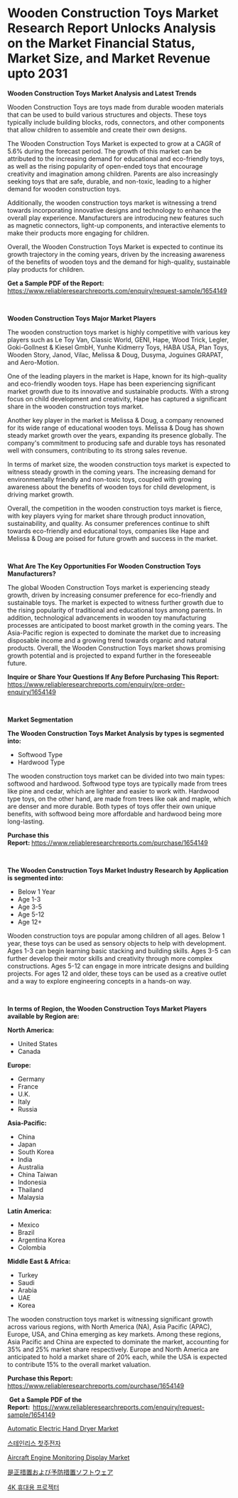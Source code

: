 <p><h1>Wooden Construction Toys Market Research Report Unlocks Analysis on the Market Financial Status, Market Size, and Market Revenue upto 2031</h1></p><p><strong>Wooden Construction Toys Market Analysis and Latest Trends</strong></p>
<p><p>Wooden Construction Toys are toys made from durable wooden materials that can be used to build various structures and objects. These toys typically include building blocks, rods, connectors, and other components that allow children to assemble and create their own designs.</p><p>The Wooden Construction Toys Market is expected to grow at a CAGR of 5.6% during the forecast period. The growth of this market can be attributed to the increasing demand for educational and eco-friendly toys, as well as the rising popularity of open-ended toys that encourage creativity and imagination among children. Parents are also increasingly seeking toys that are safe, durable, and non-toxic, leading to a higher demand for wooden construction toys.</p><p>Additionally, the wooden construction toys market is witnessing a trend towards incorporating innovative designs and technology to enhance the overall play experience. Manufacturers are introducing new features such as magnetic connectors, light-up components, and interactive elements to make their products more engaging for children.</p><p>Overall, the Wooden Construction Toys Market is expected to continue its growth trajectory in the coming years, driven by the increasing awareness of the benefits of wooden toys and the demand for high-quality, sustainable play products for children.</p></p>
<p><strong>Get a Sample PDF of the Report:&nbsp;</strong> <a href="https://www.reliableresearchreports.com/enquiry/request-sample/1654149">https://www.reliableresearchreports.com/enquiry/request-sample/1654149</a></p>
<p>&nbsp;</p>
<p><strong>Wooden Construction Toys Major Market Players</strong></p>
<p><p>The wooden construction toys market is highly competitive with various key players such as Le Toy Van, Classic World, GENI, Hape, Wood Trick, Legler, Goki-Gollnest & Kiesel GmbH, Yunhe Kidmerry Toys, HABA USA, Plan Toys, Wooden Story, Janod, Vilac, Melissa & Doug, Dusyma, Joguines GRAPAT, and Aero-Motion.</p><p>One of the leading players in the market is Hape, known for its high-quality and eco-friendly wooden toys. Hape has been experiencing significant market growth due to its innovative and sustainable products. With a strong focus on child development and creativity, Hape has captured a significant share in the wooden construction toys market.</p><p>Another key player in the market is Melissa & Doug, a company renowned for its wide range of educational wooden toys. Melissa & Doug has shown steady market growth over the years, expanding its presence globally. The company's commitment to producing safe and durable toys has resonated well with consumers, contributing to its strong sales revenue.</p><p>In terms of market size, the wooden construction toys market is expected to witness steady growth in the coming years. The increasing demand for environmentally friendly and non-toxic toys, coupled with growing awareness about the benefits of wooden toys for child development, is driving market growth.</p><p>Overall, the competition in the wooden construction toys market is fierce, with key players vying for market share through product innovation, sustainability, and quality. As consumer preferences continue to shift towards eco-friendly and educational toys, companies like Hape and Melissa & Doug are poised for future growth and success in the market.</p></p>
<p>&nbsp;</p>
<p><strong>What Are The Key Opportunities For Wooden Construction Toys Manufacturers?</strong></p>
<p><p>The global Wooden Construction Toys market is experiencing steady growth, driven by increasing consumer preference for eco-friendly and sustainable toys. The market is expected to witness further growth due to the rising popularity of traditional and educational toys among parents. In addition, technological advancements in wooden toy manufacturing processes are anticipated to boost market growth in the coming years. The Asia-Pacific region is expected to dominate the market due to increasing disposable income and a growing trend towards organic and natural products. Overall, the Wooden Construction Toys market shows promising growth potential and is projected to expand further in the foreseeable future.</p></p>
<p><strong>Inquire or Share Your Questions If Any Before Purchasing This Report:</strong> <a href="https://www.reliableresearchreports.com/enquiry/pre-order-enquiry/1654149">https://www.reliableresearchreports.com/enquiry/pre-order-enquiry/1654149</a></p>
<p>&nbsp;</p>
<p><strong>Market Segmentation</strong></p>
<p><strong>The Wooden Construction Toys Market Analysis by types is segmented into:</strong></p>
<p><ul><li>Softwood Type</li><li>Hardwood Type</li></ul></p>
<p><p>The wooden construction toys market can be divided into two main types: softwood and hardwood. Softwood type toys are typically made from trees like pine and cedar, which are lighter and easier to work with. Hardwood type toys, on the other hand, are made from trees like oak and maple, which are denser and more durable. Both types of toys offer their own unique benefits, with softwood being more affordable and hardwood being more long-lasting.</p></p>
<p><strong>Purchase this Report:&nbsp;</strong><a href="https://www.reliableresearchreports.com/purchase/1654149">https://www.reliableresearchreports.com/purchase/1654149</a></p>
<p>&nbsp;</p>
<p><strong>The Wooden Construction Toys Market Industry Research by Application is segmented into:</strong></p>
<p><ul><li>Below 1 Year</li><li>Age 1-3</li><li>Age 3-5</li><li>Age 5-12</li><li>Age 12+</li></ul></p>
<p><p>Wooden construction toys are popular among children of all ages. Below 1 year, these toys can be used as sensory objects to help with development. Ages 1-3 can begin learning basic stacking and building skills. Ages 3-5 can further develop their motor skills and creativity through more complex constructions. Ages 5-12 can engage in more intricate designs and building projects. For ages 12 and older, these toys can be used as a creative outlet and a way to explore engineering concepts in a hands-on way.</p></p>
<p>&nbsp;</p>
<p><strong>In terms of Region, the Wooden Construction Toys Market Players available by Region are:</strong></p>
<p>
    <p> <strong> North America: </strong>
        <ul>
            <li>United States</li>
            <li>Canada</li>
        </ul>
        </p> 
    <p> <strong> Europe: </strong>
        <ul>
            <li>Germany</li>
            <li>France</li>
            <li>U.K.</li>
            <li>Italy</li>
            <li>Russia</li>
        </ul>
        </p> 
    <p> <strong> Asia-Pacific: </strong>
        <ul>
            <li>China</li>
            <li>Japan</li>
            <li>South Korea</li>
            <li>India</li>
            <li>Australia</li>
            <li>China Taiwan</li>
            <li>Indonesia</li>
            <li>Thailand</li>
            <li>Malaysia</li>
        </ul>
        </p> 
    <p> <strong> Latin America: </strong>
        <ul>
            <li>Mexico</li>
            <li>Brazil</li>
            <li>Argentina Korea</li>
            <li>Colombia</li>
        </ul>
        </p> 
    <p> <strong> Middle East & Africa: </strong>
        <ul>
            <li>Turkey</li>
            <li>Saudi</li>
            <li>Arabia</li>
            <li>UAE</li>
            <li>Korea</li>
        </ul>
    </p>
    </p>
<p><p>The wooden construction toys market is witnessing significant growth across various regions, with North America (NA), Asia Pacific (APAC), Europe, USA, and China emerging as key markets. Among these regions, Asia Pacific and China are expected to dominate the market, accounting for 35% and 25% market share respectively. Europe and North America are anticipated to hold a market share of 20% each, while the USA is expected to contribute 15% to the overall market valuation.</p></p>
<p><strong>Purchase this Report: </strong><a href="https://www.reliableresearchreports.com/purchase/1654149">https://www.reliableresearchreports.com/purchase/1654149</a></p>
<p>&nbsp;<strong>Get a Sample PDF of the Report:&nbsp;&nbsp;</strong><a href="https://www.reliableresearchreports.com/enquiry/request-sample/1654149">https://www.reliableresearchreports.com/enquiry/request-sample/1654149</a></p>
<p><strong></strong></p>
<p><p><a href="https://github.com/brentleyjimmiealvaradoz4l1rea/Market-Research-Report-List-1/blob/main/automatic-electric-hand-dryer-market.md">Automatic Electric Hand Dryer Market</a></p><p><a href="https://medium.com/@kennayundt/%EC%8A%A4%ED%85%8C%EC%9D%B8%EB%A0%88%EC%8A%A4-%ED%8B%B0%ED%8C%9F-%EC%8B%9C%EC%9E%A5-%EC%84%B1%EA%B3%B5%EC%A0%81%EC%9D%B8-%EB%B9%84%EC%A6%88%EB%8B%88%EC%8A%A4-%EC%A0%84%EB%9E%B5-%EC%98%88%EC%B8%A1%EC%9D%80-2031%EB%85%84%EA%B9%8C%EC%A7%80-%EC%9C%A0%EC%A7%80%EB%90%A9%EB%8B%88%EB%8B%A4-61a55e63f8ea">스테인리스 찻주전자</a></p><p><a href="https://issuu.com/reportprime-2/docs/aircraft-engine-monitoring-display-market-size-203">Aircraft Engine Monitoring Display Market</a></p><p><a href="https://github.com/EstaSprer20231/Market-Research-Report-List-1/blob/main/96192145717.md">是正措置および予防措置ソフトウェア</a></p><p><a href="https://medium.com/@kenyonjohns/4k-%ED%9C%B4%EB%8C%80%EC%9A%A9-%ED%94%84%EB%A1%9C%EC%A0%9D%ED%84%B0-%EC%8B%9C%EC%9E%A5%EC%9D%80-%EC%8B%9C%EC%9E%A5-%EC%A0%90%EC%9C%A0%EC%9C%A8-%EC%8B%9C%EC%9E%A5-%EB%8F%99%ED%96%A5-%EB%B0%8F-%EC%8B%9C%EC%9E%A5-%EC%84%B1%EC%9E%A5%EC%97%90-%EB%8C%80%ED%95%9C-%EC%A0%95%EB%B3%B4%EB%A5%BC-%EC%A0%9C%EA%B3%B5%ED%95%A9%EB%8B%88%EB%8B%A4-ab201768255c">4K 휴대용 프로젝터</a></p></p>
